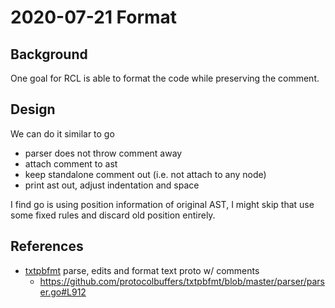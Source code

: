 # 2020-07-21 Format

## Background

One goal for RCL is able to format the code while preserving the comment.

## Design

We can do it similar to go

- parser does not throw comment away
- attach comment to ast
- keep standalone comment out (i.e. not attach to any node)
- print ast out, adjust indentation and space

I find go is using position information of original AST, I might skip that use some fixed rules and discard old position entirely.

## References

- [txtpbfmt](https://github.com/protocolbuffers/txtpbfmt) parse, edits and format text proto w/ comments
  - https://github.com/protocolbuffers/txtpbfmt/blob/master/parser/parser.go#L912
